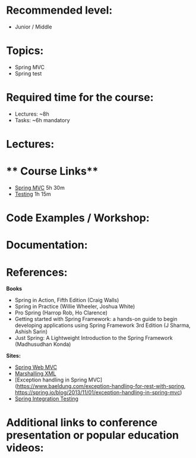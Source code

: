 **Recommended level:** 
=======================
- Junior / Middle

**Topics:**
=======================
- Spring MVC
- Spring test

**Required time for the course:** 
=======================
- Lectures: ~8h
- Tasks: ~6h mandatory

**Lectures:** 
=======================

** Course Links** 
=======================
* [Spring MVC](https://learn.epam.com/detailsPage?id=ad8811ba-d538-45f9-825e-0d5ffa6cc66a) 5h 30m
* [Testing](https://learn.epam.com/detailsPage?id=4e3bf752-9800-4cd1-a36f-34bf61799ad8) 1h 15m



**Code Examples / Workshop:**
=======================



Documentation: 
=======================





**References:**
=======================

**Books**

* Spring in Action, Fifth Edition (Craig Walls)
* Spring in Practice (Willie Wheeler, Joshua White)
* Pro Spring (Harrop Rob, Ho Clarence)
* Getting started with Spring Framework: a hands-on guide to begin developing applications using Spring Framework 3rd Edition (J Sharma, Ashish Sarin)
* Just Spring: A Lightweight Introduction to the Spring Framework (Madhusudhan Konda) 

**Sites:**

* [Spring Web MVC](https://docs.spring.io/spring/docs/current/spring-framework-reference/web.html#mvc) 
* [Marshalling XML](https://docs.spring.io/spring/docs/current/spring-framework-reference/data-access.html#oxm) 
* [Exception handling in Spring MVC](https://www.baeldung.com/exception-handling-for-rest-with-spring, https://spring.io/blog/2013/11/01/exception-handling-in-spring-mvc) 
* [Spring Integration Testing](https://docs.spring.io/spring/docs/current/spring-framework-reference/testing.html#testing)
  
**Additional links to conference presentation or popular education videos:**
=======================


